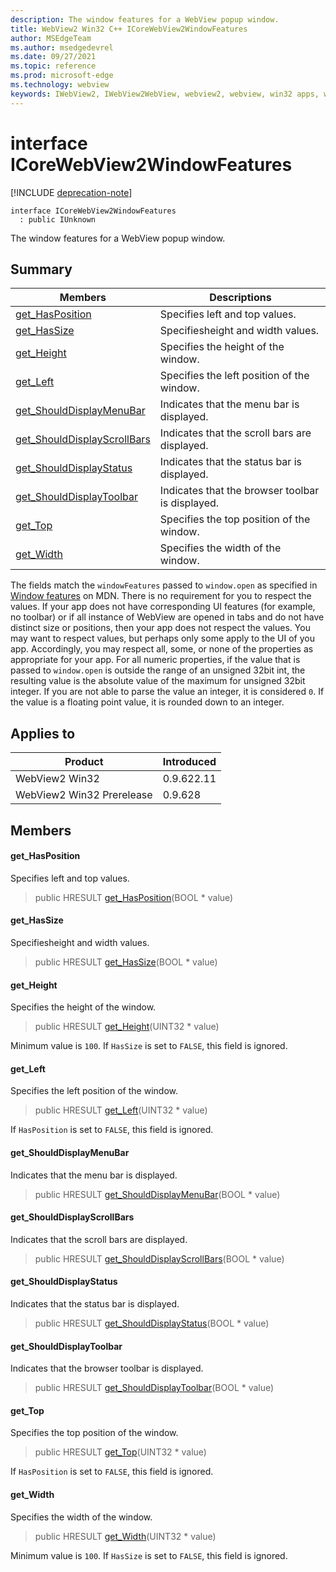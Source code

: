 ```yaml
---
description: The window features for a WebView popup window.
title: WebView2 Win32 C++ ICoreWebView2WindowFeatures
author: MSEdgeTeam
ms.author: msedgedevrel
ms.date: 09/27/2021
ms.topic: reference
ms.prod: microsoft-edge
ms.technology: webview
keywords: IWebView2, IWebView2WebView, webview2, webview, win32 apps, win32, edge, ICoreWebView2, ICoreWebView2Controller, browser control, edge html, ICoreWebView2WindowFeatures
---
```


# interface ICoreWebView2WindowFeatures

[!INCLUDE [deprecation-note](../includes/deprecation-note.md)]

```
interface ICoreWebView2WindowFeatures
  : public IUnknown
```

The window features for a WebView popup window.

## Summary

 Members                        | Descriptions
--------------------------------|---------------------------------------------
[get_HasPosition](#get_hasposition) | Specifies left and top values.
[get_HasSize](#get_hassize) | Specifiesheight and width values.
[get_Height](#get_height) | Specifies the height of the window.
[get_Left](#get_left) | Specifies the left position of the window.
[get_ShouldDisplayMenuBar](#get_shoulddisplaymenubar) | Indicates that the menu bar is displayed.
[get_ShouldDisplayScrollBars](#get_shoulddisplayscrollbars) | Indicates that the scroll bars are displayed.
[get_ShouldDisplayStatus](#get_shoulddisplaystatus) | Indicates that the status bar is displayed.
[get_ShouldDisplayToolbar](#get_shoulddisplaytoolbar) | Indicates that the browser toolbar is displayed.
[get_Top](#get_top) | Specifies the top position of the window.
[get_Width](#get_width) | Specifies the width of the window.

The fields match the `windowFeatures` passed to `window.open` as specified in [Window features][MdnDocsWebApiWindowOpenWindowFeatures] on MDN. There is no requirement for you to respect the values. If your app does not have corresponding UI features (for example, no toolbar) or if all instance of WebView are opened in tabs and do not have distinct size or positions, then your app does not respect the values. You may want to respect values, but perhaps only some apply to the UI of you app. Accordingly, you may respect all, some, or none of the properties as appropriate for your app. For all numeric properties, if the value that is passed to `window.open` is outside the range of an unsigned 32bit int, the resulting value is the absolute value of the maximum for unsigned 32bit integer. If you are not able to parse the value an integer, it is considered `0`. If the value is a floating point value, it is rounded down to an integer.

[MdnDocsWebApiWindowOpenWindowFeatures]: https://developer.mozilla.org/docs/Web/API/Window/open#Window_features "Window features - Window.open() | MDN"

## Applies to

Product                         | Introduced
--------------------------------|---------------------------------------------
WebView2 Win32            |    0.9.622.11
WebView2 Win32 Prerelease |    0.9.628

## Members

#### get_HasPosition

Specifies left and top values.

> public HRESULT [get_HasPosition](#get_hasposition)(BOOL * value)

#### get_HasSize

Specifiesheight and width values.

> public HRESULT [get_HasSize](#get_hassize)(BOOL * value)

#### get_Height

Specifies the height of the window.

> public HRESULT [get_Height](#get_height)(UINT32 * value)

Minimum value is `100`. If `HasSize` is set to `FALSE`, this field is ignored.

#### get_Left

Specifies the left position of the window.

> public HRESULT [get_Left](#get_left)(UINT32 * value)

If `HasPosition` is set to `FALSE`, this field is ignored.

#### get_ShouldDisplayMenuBar

Indicates that the menu bar is displayed.

> public HRESULT [get_ShouldDisplayMenuBar](#get_shoulddisplaymenubar)(BOOL * value)

#### get_ShouldDisplayScrollBars

Indicates that the scroll bars are displayed.

> public HRESULT [get_ShouldDisplayScrollBars](#get_shoulddisplayscrollbars)(BOOL * value)

#### get_ShouldDisplayStatus

Indicates that the status bar is displayed.

> public HRESULT [get_ShouldDisplayStatus](#get_shoulddisplaystatus)(BOOL * value)

#### get_ShouldDisplayToolbar

Indicates that the browser toolbar is displayed.

> public HRESULT [get_ShouldDisplayToolbar](#get_shoulddisplaytoolbar)(BOOL * value)

#### get_Top

Specifies the top position of the window.

> public HRESULT [get_Top](#get_top)(UINT32 * value)

If `HasPosition` is set to `FALSE`, this field is ignored.

#### get_Width

Specifies the width of the window.

> public HRESULT [get_Width](#get_width)(UINT32 * value)

Minimum value is `100`. If `HasSize` is set to `FALSE`, this field is ignored.

